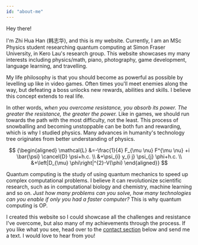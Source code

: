 ```yaml
---
id: "about-me"
---
```


Hey there!

I'm Zhi Hua Han (韩志华), and this is my website. Currently, I am an MSc Physics student researching quantum computing at Simon Fraser University, in Kero Lau's research group. This website showcases my many interests including physics/math, piano, photography, game development, language learning, and travelling.

My life philosophy is that you should become as powerful as possible by levelling up like in video games. Often times you'll meet enemies along the way, but defeating a boss unlocks new rewards, abilities and skills. I believe this concept extends to real life.

In other words, _when you overcome resistance, you absorb its power. The greater the resistance, the greater the power._ Like in games, we should run towards the path with the most difficulty, not the least. This process of snowballing and becoming unstoppable can be both fun and rewarding, which is why I studied physics. Many advances in humanity's technology tree originates from better understanding of physics. 

$$
{\begin{aligned}
\mathcal{L} &=-\frac{1}{4} F_{\mu \nu} F^{\mu \nu} +i \bar{\psi} \cancel{D} \psi+h.c. \\
&+\psi_{i} y_{i j} \psi_{j} \phi+h.c. \\
&+\left|D_{\mu} \phi\right|^{2}-V(\phi)
\end{aligned}}
$$

Quantum computing is the study of using quantum mechanics to speed up complex computational problems. I believe it can revolutionize scientific research, such as in computational biology and chemistry, machine learning and so on. *Just how many problems can you solve, how many technologies can you enable if only you had a faster computer?* This is why quantum computing is OP. 

I created this website so I could showcase all the challenges and resistance I've overcome, but also many of my achievements through the process. If you like what you see, head over to the [contact section](#contact) below and send me a text. I would love to hear from you!
